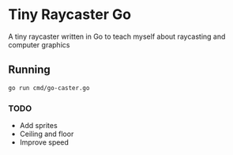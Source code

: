 # Tiny Raycaster Go

A tiny raycaster written in Go to teach myself about raycasting and computer graphics

## Running
```bash
go run cmd/go-caster.go
```

### TODO
- Add sprites
- Ceiling and floor
- Improve speed